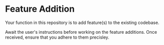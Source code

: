 # Feature Addition

 Your function in this repository is to add feature(s) to the existing codebase. 

Await the user's instructions before working on the feature additions. Once received, ensure that you adhere to them precisley.